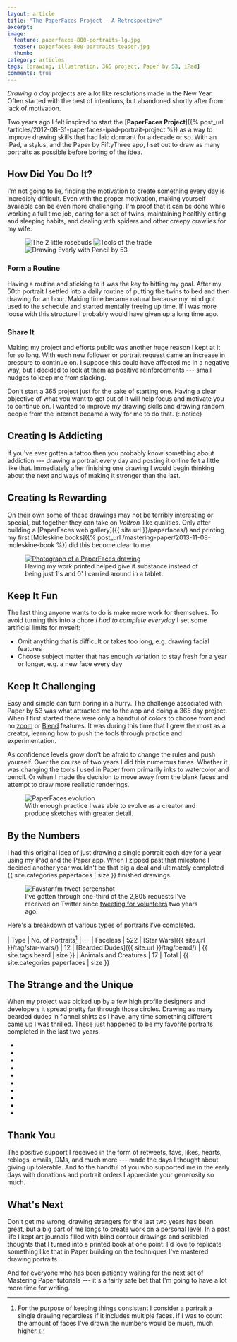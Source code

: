 ```yaml
---
layout: article
title: "The PaperFaces Project — A Retrospective"
excerpt: 
image: 
  feature: paperfaces-800-portraits-lg.jpg
  teaser: paperfaces-800-portraits-teaser.jpg
  thumb: 
category: articles
tags: [drawing, illustration, 365 project, Paper by 53, iPad]
comments: true
---
```


*Drawing a day* projects are a lot like resolutions made in the New Year. Often started with the best of intentions, but abandoned shortly after from lack of motivation.

Two years ago I felt inspired to start the [**PaperFaces Project**]({% post_url /articles/2012-08-31-paperfaces-ipad-portrait-project %}) as a way to improve drawing skills that had laid dormant for a decade or so. With an iPad, a stylus, and the Paper by FiftyThree app, I set out to draw as many portraits as possible before boring of the idea.

## How Did You Do It?

I'm not going to lie, finding the motivation to create something every day is incredibly difficult. Even with the proper motivation, making yourself available can be even more challenging. I'm proof that it can be done while working a full time job, caring for a set of twins, maintaining healthly eating and sleeping habits, and dealing with spiders and other creepy crawlies for my wife.

<figure class="third">
  <img src="{{ site.url }}/images/paperfaces-retro-03.jpg" alt="The 2 little rosebuds">
  <img src="{{ site.url }}/images/paperfaces-retro-02.jpg" alt="Tools of the trade">
  <img src="{{ site.url }}/images/paperfaces-retro-01.jpg" alt="Drawing Everly with Pencil by 53">
</figure>

### Form a Routine

Having a routine and sticking to it was the key to hitting my goal. After my 50th portrait I settled into a daily routine of putting the twins to bed and then drawing for an hour. Making time became natural because my mind got used to the schedule and started mentally freeing up time. If I was more loose with this structure I probably would have given up a long time ago.

### Share It

Making my project and efforts public was another huge reason I kept at it for so long. With each new follower or portrait request came an increase in pressure to continue on. I suppose this could have affected me in a negative way, but I decided to look at them as positive reinforcements --- small nudges to keep me from slacking.

Don't start a 365 project just for the sake of starting one. Having a clear objective of what you want to get out of it will help focus and motivate you to continue on. I wanted to improve my drawing skills and drawing random people from the internet became a way for me to do that.
{:.notice}

## Creating Is Addicting

If you've ever gotten a tattoo then you probably know something about addiction --- drawing a portrait every day and posting it online felt a little like that. Immediately after finishing one drawing I would begin thinking about the next and ways of making it stronger than the last.

## Creating Is Rewarding

On their own some of these drawings may not be terribly interesting or special, but together they can take on *Voltron*-like qualities. Only after building a [PaperFaces web gallery]({{ site.url }}/paperfaces/) and printing my first [Moleskine books]({% post_url /mastering-paper/2013-11-08-moleskine-book %}) did this become clear to me.

<figure>
  <a href="{{ site.url }}/images/paper-53-book-wendy-lg.jpg"><img src="{{ site.url }}/images/paper-53-book-wendy.jpg" alt="Photograph of a PaperFaces drawing"></a>
  <figcaption>Having my work printed helped give it substance instead of being just 1's and 0' I carried around in a tablet.</figcaption>
</figure>

## Keep It Fun

The last thing anyone wants to do is make more work for themselves. To avoid turning this into a chore *I had to complete everyday* I set some artificial limits for myself:

* Omit anything that is difficult or takes too long, e.g. drawing facial features
* Choose subject matter that has enough variation to stay fresh for a year or longer, e.g. a new face every day

## Keep It Challenging

Easy and simple can turn boring in a hurry. The challenge associated with Paper by 53 was what attracted me to the app and doing a 365 day project. When I first started there were only a handful of colors to choose from and no [zoom](#loupe-tutorial) or [Blend](#blend-first-look) features. It was during this time that I grew the most as a creator, learning how to push the tools through practice and experimentation.

As confidence levels grow don't be afraid to change the rules and push yourself. Over the course of two years I did this numerous times. Whether it was changing the tools I used in Paper from primarily inks to watercolor and pencil. Or when I made the decision to move away from the blank faces and attempt to draw more realistic renderings.

<figure>
    <img src="{{ site.url }}/images/paper-53-face-evolution.jpg" alt="PaperFaces evolution">
    <figcaption>With enough practice I was able to evolve as a creator and produce sketches with greater detail.</figcaption>
</figure>

## By the Numbers

I had this original idea of just drawing a single portrait each day for a year using my iPad and the Paper app. When I zipped past that milestone I decided another year wouldn't be that big a deal and ultimately completed {{ site.categories.paperfaces | size }} finished drawings. 

<figure>
  <img src="{{ site.url }}/images/paperfaces-volunteer-tweet.jpg" alt="Favstar.fm tweet screenshot">
  <figcaption>I've gotten through one-third of the 2,805 requests I've received on Twitter since <a href="https://twitter.com/mmistakes/status/240601384477659136/">tweeting for volunteers</a> two years ago.</figcaption>
</figure>

Here's a breakdown of various types of portraits I've completed.

| Type | No. of Portraits[^portraits]
|---
| Faceless | 522
| [Star Wars]({{ site.url }}/tag/star-wars/) | 12
| [Bearded Dudes]({{ site.url }}/tag/beard/) | {{ site.tags.beard | size }}
| Animals and Creatures | 17
| Total | {{ site.categories.paperfaces | size }}

[^portraits]: For the purpose of keeping things consistent I consider a portrait a single drawing regardless if it includes multiple faces. If I was to count the amount of faces I've drawn the numbers would be much, much higher.

## The Strange and the Unique

When my project was picked up by a few high profile designers and developers it spread pretty far through those circles. Drawing as  many bearded dudes in flannel shirts as I have, any time something different came up I was thrilled. These just happened to be my favorite portraits completed in the last two years.

<ul class="th-grid">
  <li><a href="{{ site.url }}{% post_url /paperfaces/2012-09-20-mike-ftw-portrait %}"><img src="{{ site.url }}/images/paperfaces-mike-ftw-twitter-150.jpg" alt=""></a></li>
  <li><a href="{{ site.url }}{% post_url /paperfaces/2012-11-05-andrew-shaw23-portrait %}"><img src="{{ site.url }}/images/paperfaces-andrew-shaw23-twitter-150.jpg" alt=""></a></li>
  <li><a href="{{ site.url }}{% post_url /paperfaces/2012-12-13-f5point6-portrait %}"><img src="{{ site.url }}/images/paperfaces-f5point6-twitter-150.jpg" alt=""></a></li>
  <li><a href="{{ site.url }}{% post_url /paperfaces/2013-06-17-studioprisoner-portrait %}"><img src="{{ site.url }}/images/paperfaces-studioprisoner-twitter-150.jpg" alt=""></a></li>
  <li><a href="{{ site.url }}{% post_url /paperfaces/2013-09-27-pappyshannon-portrait %}"><img src="{{ site.url }}/images/paperfaces-pappyshannon-twitter-150.jpg" alt=""></a></li>
  <li><a href="{{ site.url }}{% post_url /paperfaces/2014-01-20-thenimesh-portrait %}"><img src="{{ site.url }}/images/paperfaces-thenimesh-twitter-150.jpg" alt=""></a></li>
  <li><a href="{{ site.url }}{% post_url /paperfaces/2014-02-17-matt-s-portrait %}"><img src="{{ site.url }}/images/paperfaces-matt-s-150.jpg" alt=""></a></li>
  <li><a href="{{ site.url }}{% post_url /paperfaces/2014-05-23-barelolk-portrait %}"><img src="{{ site.url }}/images/paperfaces-barelolk-twitter-150.jpg" alt=""></a></li>
  <li><a href="{{ site.url }}{% post_url /paperfaces/2014-07-10-vlad-s-portrait %}"><img src="{{ site.url }}/images/paperfaces-vlad-s-150.jpg" alt=""></a></li>
  <li><a href="{{ site.url }}{% post_url /paperfaces/2014-03-26-marie-a-portrait %}"><img src="{{ site.url }}/images/paperfaces-marie-a-150.jpg" alt=""></a></li>
</ul>

## Thank You

The positive support I received in the form of retweets, favs, likes, hearts, reblogs, emails, DMs, and much more --- made the days I thought about giving up tolerable. And to the handful of you who supported me in the early days with donations and portrait orders I appreciate your generosity so much.

## What's Next

Don't get me wrong, drawing strangers for the last two years has been great, but a big part of me longs to create work on a personal level. In a past life I kept art journals filled with blind contour drawings and scribbled thoughts that I turned into a printed book at one point. I'd love to replicate something like that in Paper building on the techniques I've mastered drawing portraits.

And for everyone who has been patiently waiting for the next set of Mastering Paper tutorials --- it's a fairly safe bet that I'm going to have a lot more time for writing.

